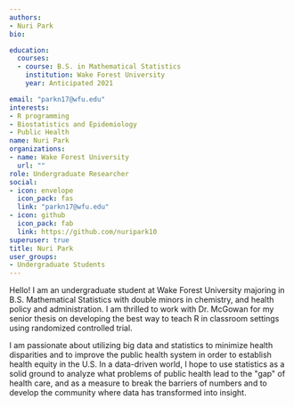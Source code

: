 ```yaml
---
authors:
- Nuri Park
bio: 

education:
  courses:
  - course: B.S. in Mathematical Statistics
    institution: Wake Forest University
    year: Anticipated 2021

email: "parkn17@wfu.edu"
interests:
- R programming
- Biostatistics and Epidemiology
- Public Health
name: Nuri Park
organizations:
- name: Wake Forest University
  url: ""
role: Undergraduate Researcher
social:
- icon: envelope
  icon_pack: fas
  link: "parkn17@wfu.edu"
- icon: github
  icon_pack: fab
  link: https://github.com/nuripark10
superuser: true
title: Nuri Park
user_groups:
- Undergraduate Students
---
```

Hello! I am an undergraduate student at Wake Forest University majoring in B.S. Mathematical Statistics with double minors in chemistry, and health policy and administration. I am thrilled to work with Dr. McGowan for my senior thesis on developing the best way to teach R in classroom settings using randomized controlled trial. 

I am passionate about utilizing big data and statistics to minimize health disparities and to improve the public health system in order to establish health equity in the U.S. In a data-driven world, I hope to use statistics as a solid ground to analyze what problems of public health lead to the "gap" of health care, and as a  measure to break the barriers of numbers and to develop the community where data has transformed into insight. 


